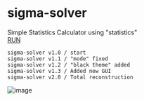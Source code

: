 # sigma-solver
Simple Statistics Calculator using "statistics"
</br>
[RUN](https://replit.com/@Enoobis/sigma-solver?v=1)
</br>
```
sigma-solver v1.0 / start
sigma-solver v1.1 / "mode" fixed
sigma-solver v1.2 / "black theme" added 
sigma-solver v1.3 / Added new GUI
sigma-solver v2.0 / Total reconstruction
```
![image](https://github.com/enoobis-org/sigma-solver/assets/62465404/3bd3851c-e199-49d5-8d6d-a9b74481d5d4)
